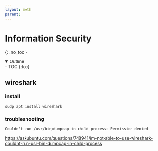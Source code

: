 ```yaml
---
layout: meth
parent: 
---
```

# Information Security
{: .no_toc }

<details open markdown="block">
  <summary>
    Outline
  </summary>
- TOC
{:toc}
</details>

## wireshark
### install
```
sudp apt install wireshark
```

### troubleshooting
```
Couldn't run /usr/bin/dumpcap in child process: Permission denied
```

<https://askubuntu.com/questions/748941/im-not-able-to-use-wireshark-couldnt-run-usr-bin-dumpcap-in-child-process>